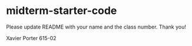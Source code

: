 # midterm-starter-code
Please update README with your name and the class number. Thank you!

Xavier Porter 615-02
